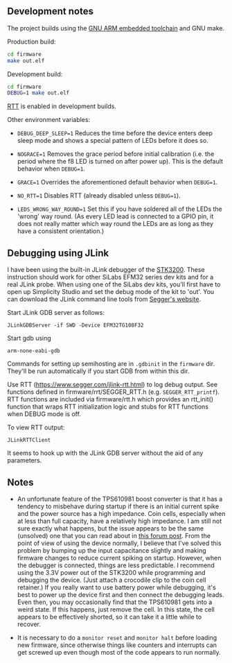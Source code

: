 ## Development notes

The project builds using the
[GNU ARM embedded toolchain](https://developer.arm.com/tools-and-software/open-source-software/developer-tools/gnu-toolchain/gnu-rm/downloads)
and GNU make.

Production build:

```sh
cd firmware
make out.elf
```

Development build:

```sh
cd firmware
DEBUG=1 make out.elf
```

[RTT](https://www.segger.com/products/debug-probes/j-link/technology/about-real-time-transfer/)
is enabled in development builds.

Other environment variables:

* `DEBUG_DEEP_SLEEP=1` Reduces the time before the device enters deep sleep mode and shows a special pattern of LEDs before it does so.

* `NOGRACE=1` Removes the grace period before initial calibration (i.e. the period where the f8 LED is turned on after
power up). This is the default behavior when `DEBUG=1`.

* `GRACE=1` Overrides the aforementioned default behavior when `DEBUG=1`.

* `NO_RTT=1` Disables RTT (already disabled unless `DEBUG=1`).

* `LEDS_WRONG_WAY_ROUND=1` Set this if you have soldered all of the LEDs the 'wrong' way round. (As every LED lead is connected to a GPIO pin, it does not really matter which way round the LEDs are as long as they have a consistent orientation.)

## Debugging using JLink

I have been using the built-in JLink debugger of the [STK3200](https://www.silabs.com/products/development-tools/mcu/32-bit/efm32-zero-gecko-starter-kit).
These instruction should work for other SiLabs EFM32 series dev kits and for a real JLink probe.
When using one of the SiLabs dev kits, you'll first have to open up Simplicity Studio
and set the debug mode of the kit to 'out'.
You can download the JLink command line tools from [Segger's website](https://www.segger.com/downloads/jlink/#J-LinkSoftwareAndDocumentationPack).

Start JLink GDB server as follows:

    JLinkGDBServer -if SWD -Device EFM32TG108F32

Start gdb using

    arm-none-eabi-gdb

Commands for setting up semihosting are in `.gdbinit` in the `firmware` dir.
They'll be run automatically if you start GDB from within this dir.

Use RTT (https://www.segger.com/jlink-rtt.html) to log debug output. See
functions defined in firmware/rrt/SEGGER_RTT.h (e.g. `SEGGER_RTT_printf`).
RTT functions are included via firmware/rtt.h which provides an rtt_init()
function that wraps RTT initialization logic and stubs for RTT functions
when DEBUG mode is off.

To view RTT output:

    JLinkRTTClient

It seems to hook up with the JLink GDB server without the aid of any
parameters.

## Notes

* An unfortunate feature of the TPS610981 boost converter is that it has a
  tendency to misbehave during startup if there is an initial current spike and
  the power source has a high impedance. Coin cells, especially when at less
  than full capacity, have a relatively high impedance. I am still not sure
  exactly what happens, but the issue appears to be the same (unsolved) one that
  you can read about in [this forum
  post](http://e2e.ti.com/support/power-management/f/196/t/827996?TPS610981-Converter-in-latch-up-mode).
  From the point of view of using the device normally, I believe that I've
  solved this problem by bumping up the input capacitance slightly and making
  firmware changes to reduce current spiking on startup. However, when the
  debugger is connected, things are less predictable. I recommend using the 3.3V
  power out of the STK3200 while programming and debugging the device. (Just
  attach a crocodile clip to the coin cell retainer.) If you really want to use
  battery power while debugging, it's best to power up the device first and then
  connect the debugging leads. Even then, you may occasionally find that the
  TPS610981 gets into a weird state. If this happens, just remove the cell. In
  this state, the cell appears to be effectively shorted, so it can take it a
  little while to recover.

* It is necessary to do a `monitor reset` and `monitor halt` before loading new
firmware, since otherwise things like counters and interrupts can get screwed
up even though most of the code appears to run normally.
